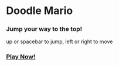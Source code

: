 # Doodle Mario

### Jump your way to the top!

up or spacebar to jump, left or right to move


### [Play Now!](https://htmlpreview.github.io/?http://github.com/SampsonCrowley/doodle-mario/blob/master/index.html)
